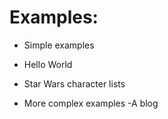 # Examples:
- Simple examples
 - Hello World
 - Star Wars character lists

- More complex examples
 -A blog
